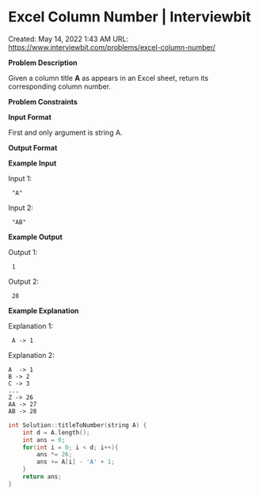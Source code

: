 # Excel Column Number | Interviewbit

Created: May 14, 2022 1:43 AM
URL: https://www.interviewbit.com/problems/excel-column-number/

**Problem Description**

Given a column title **A** as appears in an Excel sheet, return its corresponding column number.

**Problem Constraints**

**Input Format**

First and only argument is string A.

**Output Format**

**Example Input**

Input 1:

```
 "A"

```

Input 2:

```
 "AB"

```

**Example Output**

Output 1:

```
 1

```

Output 2:

```
 28

```

**Example Explanation**

Explanation 1:

```
 A -> 1

```

Explanation 2:

```
A  -> 1
B -> 2
C -> 3
...
Z -> 26
AA -> 27
AB -> 28

```

```cpp
int Solution::titleToNumber(string A) {
    int d = A.length();
    int ans = 0;
    for(int i = 0; i < d; i++){
        ans *= 26;
        ans += A[i] - 'A' + 1;
    }
    return ans;
}
```